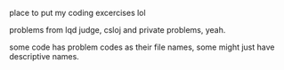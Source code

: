 place to put my coding excercises lol

problems from lqd judge, csloj and private problems, yeah.

some code has problem codes as their file names, some might just have descriptive names.